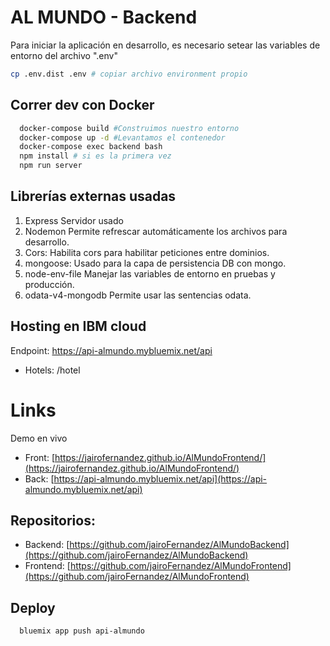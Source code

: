 # AL MUNDO - Backend

Para iniciar la aplicación en desarrollo, es necesario setear las variables de entorno del archivo ".env"

```sh
cp .env.dist .env # copiar archivo environment propio 
```
## Correr dev con Docker
```sh
  docker-compose build #Construimos nuestro entorno
  docker-compose up -d #Levantamos el contenedor 
  docker-compose exec backend bash
  npm install # si es la primera vez
  npm run server
```

## Librerías externas usadas

1. Express
  Servidor usado 
2. Nodemon
  Permite refrescar automáticamente los archivos para desarrollo. 
3. Cors:
  Habilita cors para habilitar peticiones entre dominios.
4. mongoose: 
  Usado para la capa de persistencia DB con mongo.
5. node-env-file
  Manejar las variables de entorno en pruebas y producción.
6. odata-v4-mongodb
  Permite usar las sentencias odata.

## Hosting en IBM cloud
Endpoint: https://api-almundo.mybluemix.net/api
- Hotels: /hotel

# Links
Demo en vivo
- Front: [https://jairofernandez.github.io/AlMundoFrontend/](https://jairofernandez.github.io/AlMundoFrontend/)
- Back: [https://api-almundo.mybluemix.net/api](https://api-almundo.mybluemix.net/api)

## Repositorios:
- Backend: [https://github.com/jairoFernandez/AlMundoBackend](https://github.com/jairoFernandez/AlMundoBackend)
- Frontend: [https://github.com/jairoFernandez/AlMundoFrontend](https://github.com/jairoFernandez/AlMundoFrontend)

## Deploy
```sh
  bluemix app push api-almundo 
```
